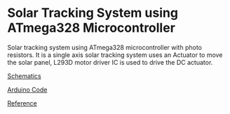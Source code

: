 # Solar Tracking System using ATmega328 Microcontroller

Solar tracking system using ATmega328 microcontroller with photo resistors. It is a single axis solar tracking system uses an Actuator to move the solar panel, L293D motor driver IC is used to drive the DC actuator.

[Schematics](/doc/Schematic_Solar-Tracking-System-Using-ATmega328_2022-07-23.pdf)

[Arduino Code ](/code/Solar-Tracking-System.ino)

[Reference](https://www.youtube.com/watch?v=c_s6aSJX9aU)
